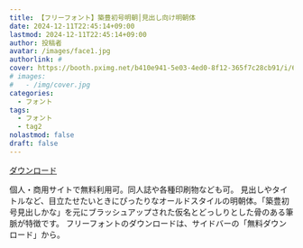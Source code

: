 ```yaml
---
title: 【フリーフォント】築豊初号明朝│見出し向け明朝体
date: 2024-12-11T22:45:14+09:00
lastmod: 2024-12-11T22:45:14+09:00
author: 投稿者
avatar: /images/face1.jpg
authorlink: #
cover: https://booth.pximg.net/b410e941-5e03-4ed0-8f12-365f7c28cb91/i/6419033/d45aeae5-f4ad-4002-82aa-54c051bffe6f_base_resized.jpg
# images:
#   - /img/cover.jpg
categories:
  - フォント
tags:
  - フォント
  - tag2
nolastmod: false
draft: false
---
```




<!--more-->

[ダウンロード](https://typographish.booth.pm/items/6419033)

個人・商用サイトで無料利用可。同人誌や各種印刷物なども可。
見出しやタイトルなど、目立たせたいときにぴったりなオールドスタイルの明朝体。「築豊初号見出しかな」を元にブラッシュアップされた仮名とどっしりとした骨のある筆脈が特徴です。
フリーフォントのダウンロードは、サイドバーの「無料ダウンロード」から。
